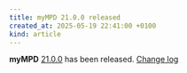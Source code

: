 ```yaml
---
title: myMPD 21.0.0 released
created_at: 2025-05-19 22:41:00 +0100
kind: article
---
```


**myMPD** [21.0.0](https://github.com/jcorporation/myMPD/releases/tag/v21.0.0) has been released.
[Change log](https://raw.githubusercontent.com/jcorporation/myMPD/v21.0.0/CHANGELOG.md)
